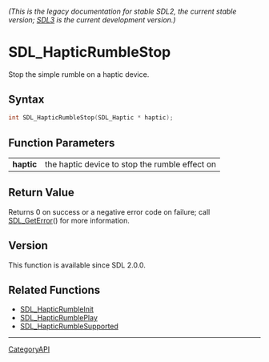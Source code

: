 ###### (This is the legacy documentation for stable SDL2, the current stable version; [SDL3](https://wiki.libsdl.org/SDL3/) is the current development version.)
# SDL_HapticRumbleStop

Stop the simple rumble on a haptic device.

## Syntax

```c
int SDL_HapticRumbleStop(SDL_Haptic * haptic);

```

## Function Parameters

|                |                                                |
| -------------- | ---------------------------------------------- |
| **haptic**     | the haptic device to stop the rumble effect on |

## Return Value

Returns 0 on success or a negative error code on failure; call
[SDL_GetError](SDL_GetError.md)() for more information.

## Version

This function is available since SDL 2.0.0.

## Related Functions

* [SDL_HapticRumbleInit](SDL_HapticRumbleInit.md)
* [SDL_HapticRumblePlay](SDL_HapticRumblePlay.md)
* [SDL_HapticRumbleSupported](SDL_HapticRumbleSupported.md)

----
[CategoryAPI](CategoryAPI.md)

